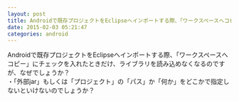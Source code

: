 ```yaml
---
layout: post
title: Androidで既存プロジェクトをEclipseへインポートする際、「ワークスペースへコピー」にチェックを入れたときだけ、ライブラリを読み込めない
date: 2015-02-03 05:21:47
categories: android
---
```

<!-- {% raw %} -->
<p>Androidで既存プロジェクトをEclipseへインポートする際、「ワークスペースへコピー」にチェックを入れたときだけ、ライブラリを読み込めなくなるのですが、なぜでしょうか？<br>
・「外部jar」もしくは「プロジェクト」の「パス」か「何か」をどこかで指定しないといけないのでしょうか？</p>
<!-- {% endraw %} -->

